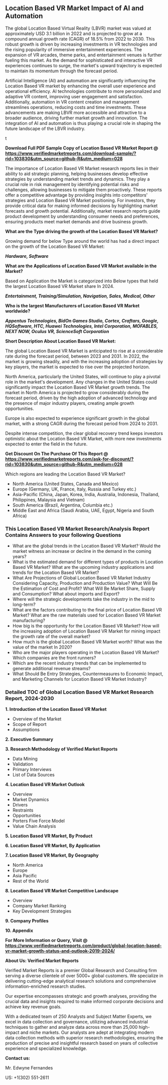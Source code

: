<h2>Location Based VR Market Impact of AI and Automation</h2><p>The global Location Based Virtual Reality (LBVR) market was valued at approximately USD 3.1 billion in 2022 and is projected to grow at a compound annual growth rate (CAGR) of 18.5% from 2022 to 2030. This robust growth is driven by increasing investments in VR technologies and the rising popularity of immersive entertainment experiences. The expansion of VR arcades, theme parks, and entertainment venues is further fueling this market. As the demand for sophisticated and interactive VR experiences continues to surge, the market's upward trajectory is expected to maintain its momentum through the forecast period.</p><p>Artificial Intelligence (AI) and automation are significantly influencing the Location Based VR market by enhancing the overall user experience and operational efficiency. AI technologies contribute to more personalized and adaptive VR content, improving user engagement and satisfaction. Additionally, automation in VR content creation and management streamlines operations, reducing costs and time investments. These advancements are making LBVR more accessible and attractive to a broader audience, driving further market growth and innovation. The integration of AI and automation is thus playing a crucial role in shaping the future landscape of the LBVR industry.</p>t</p><p id="" class=""><strong>Download Full PDF Sample Copy of Location Based VR Market Report @ <a href="https://www.verifiedmarketreports.com/download-sample/?rid=103830&utm_source=github-R&utm_medium=028" target="_blank">https://www.verifiedmarketreports.com/download-sample/?rid=103830&utm_source=github-R&utm_medium=028</a></strong></p><p>The importance of&nbsp;Location Based VR Market research reports lies in their ability to aid strategic planning, helping businesses develop effective strategies by understanding market trends and dynamics. They play a crucial role in risk management by identifying potential risks and challenges, allowing businesses to mitigate them proactively. These reports offer a competitive advantage by providing insights into competitors' strategies and Location Based VR Market positioning. For investors, they provide critical data for making informed decisions by highlighting market forecasts and growth potential. Additionally, market research reports guide product development by understanding consumer needs and preferences, ensuring products meet market demands and drive business growth.</p><p><strong>What are the&nbsp;Type driving the growth of the Location Based VR Market?</strong></p><p id="" class="">Growing demand for below Type around the world has had a direct impact on the growth of the Location Based VR Market:</p><em><strong>Hardware, Software</strong></em></p><strong>What are the&nbsp;Applications&nbsp;of Location Based VR Market available in the Market?</strong></p><p id="" class="">Based on Application the Market is categorized into Below types that held the largest Location Based VR Market share In 2024.</p><em><strong>Entertainment, Training/Simulation, Navigation, Sales, Medical, Other</strong></em></p><strong>Who is the largest Manufacturers of Location Based VR Market worldwide?</strong></p><p><em><strong>Appentus Technologies, BidOn Games Studio, Cortex, Craftars, Google, HQSoftware, HTC, Huawei Technologies, Intel Corporation, MOFABLES, NEXT NOW, Oculus VR, ScienceSoft Corporation</strong></em></p><p id="" class=""><strong>Short Description About Location Based VR Market:</strong></p><p>The global Location Based VR Market is anticipated to rise at a considerable rate during the forecast period, between 2023 and 2031. In 2022, the market is growing steadily, and with the increasing adoption of strategies by key players, the market is expected to rise over the projected horizon.</p><p>North America, particularly the United States, will continue to play a pivotal role in the market's development. Any changes in the United States could significantly impact the Location Based VR Market growth trends. The market in North America is projected to grow considerably during the forecast period, driven by the high adoption of advanced technology and the presence of major industry players, creating ample growth opportunities.</p><p>Europe is also expected to experience significant growth in the global market, with a strong CAGR during the forecast period from 2024 to 2031.</p><p>Despite intense competition, the clear global recovery trend keeps investors optimistic about the Location Based VR Market, with more new investments expected to enter the field in the future.</p><p id="" class=""><strong>Get Discount On The Purchase Of This Report @ <a href="https://www.verifiedmarketreports.com/ask-for-discount/?rid=103830&utm_source=github-R&utm_medium=028" target="_blank">https://www.verifiedmarketreports.com/ask-for-discount/?rid=103830&utm_source=github-R&utm_medium=028</a></strong></p>Which regions are leading the Location Based VR Market?</p><ul><li>North America (United States, Canada and Mexico)</li><li>Europe (Germany, UK, France, Italy, Russia and Turkey etc.)</li><li>Asia-Pacific (China, Japan, Korea, India, Australia, Indonesia, Thailand, Philippines, Malaysia and Vietnam)</li><li>South America (Brazil, Argentina, Columbia etc.)</li><li>Middle East and Africa (Saudi Arabia, UAE, Egypt, Nigeria and South Africa)</li></ul><h3 id="" class="">This Location Based VR Market Research/Analysis Report Contains Answers to your following Questions</h3><ul><li>What are the global trends in the Location Based VR Market? Would the market witness an increase or decline in the demand in the coming years?</li><li>What is the estimated demand for different types of products in Location Based VR Market? What are the upcoming industry applications and trends for the Location Based VR Market?</li><li>What Are Projections of Global Location Based VR Market Industry Considering Capacity, Production and Production Value? What Will Be the Estimation of Cost and Profit? What Will Be Market Share, Supply and Consumption? What about imports and Export?</li><li>Where will the strategic developments take the industry in the mid to long-term?</li><li>What are the factors contributing to the final price of Location Based VR Market? What are the raw materials used for Location Based VR Market manufacturing?</li><li>How big is the opportunity for the Location Based VR Market? How will the increasing adoption of Location Based VR Market for mining impact the growth rate of the overall market?</li><li>How much is the global Location Based VR Market worth? What was the value of the market In 2020?</li><li>Who are the major players operating in the Location Based VR Market? Which companies are the front runners?</li><li>Which are the recent industry trends that can be implemented to generate additional revenue streams?</li><li>What Should Be Entry Strategies, Countermeasures to Economic Impact, and Marketing Channels for Location Based VR Market Industry?</li></ul><h3 id="" class="">Detailed TOC of Global Location Based VR Market Research Report, 2024-2030</h3><p id="" class=""><strong>1. Introduction of the Location Based VR Market</strong></p><ul><li>Overview of the Market</li><li>Scope of Report</li><li>Assumptions</li></ul><p id="" class=""><strong>2. Executive Summary</strong></p><p id="" class=""><strong>3. Research Methodology of Verified Market Reports</strong></p><ul><li>Data Mining</li><li>Validation</li><li>Primary Interviews</li><li>List of Data Sources</li></ul><p id="" class=""><strong>4. Location Based VR Market Outlook</strong></p><ul><li>Overview</li><li>Market Dynamics</li><li>Drivers</li><li>Restraints</li><li>Opportunities</li><li>Porters Five Force Model</li><li>Value Chain Analysis</li></ul><p id="" class=""><strong>5. Location Based VR Market, By Product</strong></p><p id="" class=""><strong>6. Location Based VR Market, By Application</strong></p><p id="" class=""><strong>7. Location Based VR Market, By Geography</strong></p><ul><li>North America</li><li>Europe</li><li>Asia Pacific</li><li>Rest of the World</li></ul><p id="" class=""><strong>8. Location Based VR Market Competitive Landscape</strong></p><ul><li>Overview</li><li>Company Market Ranking</li><li>Key Development Strategies</li></ul><p id="" class=""><strong>9. Company Profiles</strong></p><p id="" class=""><strong>10. Appendix</strong></p><p id="" class=""><strong>For More Information or Query, Visit @ <a href="https://www.verifiedmarketreports.com/product/global-location-based-vr-market-growth-status-and-outlook-2019-2024/" target="_blank">https://www.verifiedmarketreports.com/product/global-location-based-vr-market-growth-status-and-outlook-2019-2024/</a></strong></p><p id="" class=""><strong>About Us: Verified Market Reports</strong></p><p id="" class="">Verified Market Reports is a premier Global Research and Consulting firm serving a diverse clientele of over 5000+ global customers. We specialize in delivering cutting-edge analytical research solutions and comprehensive information-enriched research studies.</p><p id="" class="">Our expertise encompasses strategic and growth analyses, providing the crucial data and insights required to make informed corporate decisions and achieve key revenue goals.</p><p id="" class="">With a dedicated team of 250 Analysts and Subject Matter Experts, we excel in data collection and governance, utilizing advanced industrial techniques to gather and analyze data across more than 25,000 high-impact and niche markets. Our analysts are adept at integrating modern data collection methods with superior research methodologies, ensuring the production of precise and insightful research based on years of collective experience and specialized knowledge.</p><p id="" class=""><strong>Contact us:</strong></p><p id="" class="">Mr. Edwyne Fernandes</p><p id="" class="">US: +1(302) 551-2611</p>